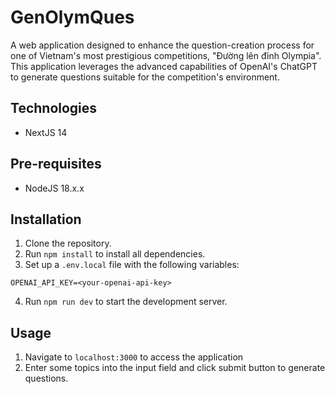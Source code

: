 # GenOlymQues

A web application designed to enhance the question-creation process for one of Vietnam's most prestigious competitions, "Đường lên đỉnh Olympia". This application leverages the advanced capabilities of OpenAI's ChatGPT to generate questions suitable for the competition's environment.

## Technologies
- NextJS 14

## Pre-requisites
- NodeJS 18.x.x

## Installation
1. Clone the repository.
2. Run `npm install` to install all dependencies.
3. Set up a `.env.local` file with the following variables:
```
OPENAI_API_KEY=<your-openai-api-key>
```
4. Run `npm run dev` to start the development server.

## Usage
1. Navigate to `localhost:3000` to access the application
2. Enter some topics into the input field and click submit button to generate questions.

